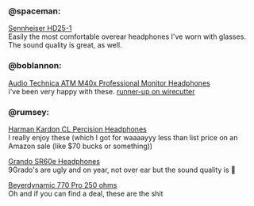 ### @spaceman:
[Sennheiser HD25-1](https://www.amazon.com/s/?ie=UTF8&keywords=sennheiser+hd25-1-ii&tag=googhydr-20&index=aps&hvadid=27053787483&hvpos=1t1&hvexid=&hvnetw=g&hvrand=13294778950123490235&hvpone=&hvptwo=&hvqmt=e&hvdev=c&ref=pd_sl_7tk9phxkkz_e)<br/>
Easily the most comfortable overear headphones I've worn with glasses. The sound quality is great, as well.


### @boblannon:
[Audio Technica ATM M40x Professional Monitor Headphones](https://www.amazon.com/Audio-Technica-ATH-M40x-Professional-Monitor-Headphones/dp/B00HVLUR54)<br/>
i've been very happy with these. [runner-up on wirecutter](http://thewirecutter.com/reviews/the-best-150-over-ear-headphones/)

### @rumsey:
[Harman Kardon CL Percision Headphones](https://www.amazon.com/Harman-Kardon-CL-Precision-Headphones/dp/B00A3RVNXI/ref=sr_1_15?s=electronics&ie=UTF8&qid=1465919480&sr=1-15&keywords=harmon+kardon)<br/>
I really enjoy these (which I got for waaaayyy less than list price on an Amazon sale (like $70 bucks or something))

[Grando SR60e Headphones](https://www.amazon.com/Grado-SR60e-Headphones/dp/B00KYTNU9U/ref=sr_1_1?s=electronics&ie=UTF8&qid=1465919544&sr=1-1&keywords=grado+sr60)<br/>
9Grado's are ugly and on year, not over ear but the sound quality is :100:

[Beyerdynamic 770 Pro 250 ohms](https://www.amazon.com/Beyerdynamic-770-PRO-250-ohms/dp/B0006NL5SM)<br/>
Oh and if you can find a deal, these are the shit
